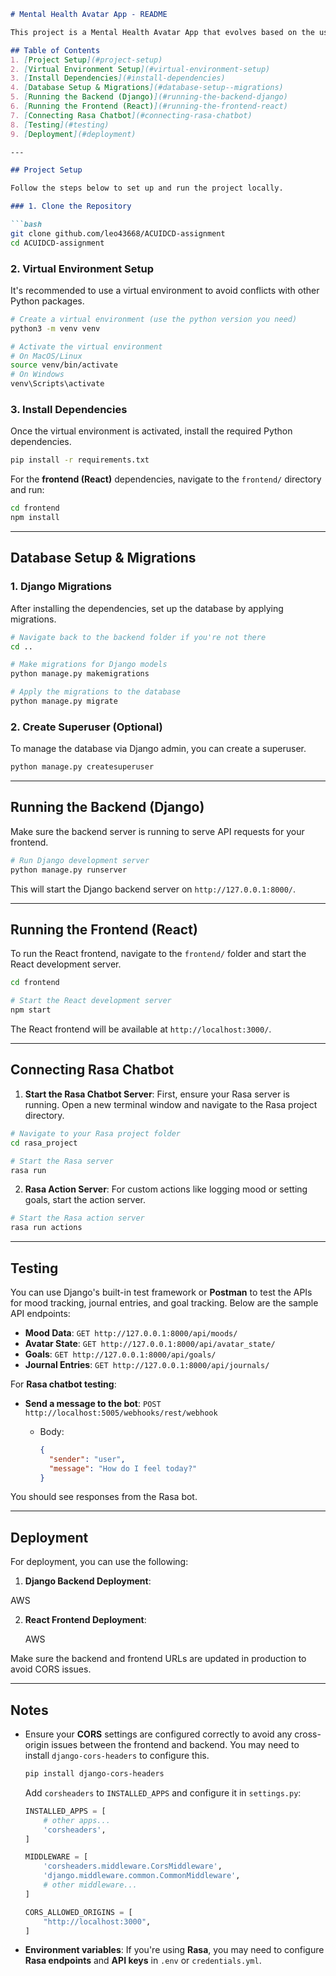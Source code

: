 
````markdown
# Mental Health Avatar App - README

This project is a Mental Health Avatar App that evolves based on the user's emotional wellbeing, daily habits, and relationships. It integrates a Rasa chatbot for reflection, goal tracking, journal entries, and progress tracking.

## Table of Contents
1. [Project Setup](#project-setup)
2. [Virtual Environment Setup](#virtual-environment-setup)
3. [Install Dependencies](#install-dependencies)
4. [Database Setup & Migrations](#database-setup--migrations)
5. [Running the Backend (Django)](#running-the-backend-django)
6. [Running the Frontend (React)](#running-the-frontend-react)
7. [Connecting Rasa Chatbot](#connecting-rasa-chatbot)
8. [Testing](#testing)
9. [Deployment](#deployment)

---

## Project Setup

Follow the steps below to set up and run the project locally.

### 1. Clone the Repository

```bash
git clone github.com/leo43668/ACUIDCD-assignment
cd ACUIDCD-assignment
````

### 2. Virtual Environment Setup

It's recommended to use a virtual environment to avoid conflicts with other Python packages.

```bash
# Create a virtual environment (use the python version you need)
python3 -m venv venv

# Activate the virtual environment
# On MacOS/Linux
source venv/bin/activate
# On Windows
venv\Scripts\activate
```

### 3. Install Dependencies

Once the virtual environment is activated, install the required Python dependencies.

```bash
pip install -r requirements.txt
```

For the **frontend (React)** dependencies, navigate to the `frontend/` directory and run:

```bash
cd frontend
npm install
```

---

## Database Setup & Migrations

### 1. Django Migrations

After installing the dependencies, set up the database by applying migrations.

```bash
# Navigate back to the backend folder if you're not there
cd ..

# Make migrations for Django models
python manage.py makemigrations

# Apply the migrations to the database
python manage.py migrate
```

### 2. Create Superuser (Optional)

To manage the database via Django admin, you can create a superuser.

```bash
python manage.py createsuperuser
```

---

## Running the Backend (Django)

Make sure the backend server is running to serve API requests for your frontend.

```bash
# Run Django development server
python manage.py runserver
```

This will start the Django backend server on `http://127.0.0.1:8000/`.

---

## Running the Frontend (React)

To run the React frontend, navigate to the `frontend/` folder and start the React development server.

```bash
cd frontend

# Start the React development server
npm start
```

The React frontend will be available at `http://localhost:3000/`.

---

## Connecting Rasa Chatbot

1. **Start the Rasa Chatbot Server**: First, ensure your Rasa server is running. Open a new terminal window and navigate to the Rasa project directory.

```bash
# Navigate to your Rasa project folder
cd rasa_project

# Start the Rasa server
rasa run
```

2. **Rasa Action Server**: For custom actions like logging mood or setting goals, start the action server.

```bash
# Start the Rasa action server
rasa run actions
```

---

## Testing

You can use Django's built-in test framework or **Postman** to test the APIs for mood tracking, journal entries, and goal tracking. Below are the sample API endpoints:

* **Mood Data**: `GET http://127.0.0.1:8000/api/moods/`
* **Avatar State**: `GET http://127.0.0.1:8000/api/avatar_state/`
* **Goals**: `GET http://127.0.0.1:8000/api/goals/`
* **Journal Entries**: `GET http://127.0.0.1:8000/api/journals/`

For **Rasa chatbot testing**:

* **Send a message to the bot**: `POST http://localhost:5005/webhooks/rest/webhook`

  * Body:

    ```json
    {
      "sender": "user",
      "message": "How do I feel today?"
    }
    ```

You should see responses from the Rasa bot.

---

## Deployment

For deployment, you can use the following:

1. **Django Backend Deployment**:

  AWS

2. **React Frontend Deployment**:

   AWS

Make sure the backend and frontend URLs are updated in production to avoid CORS issues.

---

## Notes

* Ensure your **CORS** settings are configured correctly to avoid any cross-origin issues between the frontend and backend. You may need to install `django-cors-headers` to configure this.

  ```bash
  pip install django-cors-headers
  ```

  Add `corsheaders` to `INSTALLED_APPS` and configure it in `settings.py`:

  ```python
  INSTALLED_APPS = [
      # other apps...
      'corsheaders',
  ]

  MIDDLEWARE = [
      'corsheaders.middleware.CorsMiddleware',
      'django.middleware.common.CommonMiddleware',
      # other middleware...
  ]

  CORS_ALLOWED_ORIGINS = [
      "http://localhost:3000",
  ]
  ```

* **Environment variables**: If you're using **Rasa**, you may need to configure **Rasa endpoints** and **API keys** in `.env` or `credentials.yml`.
